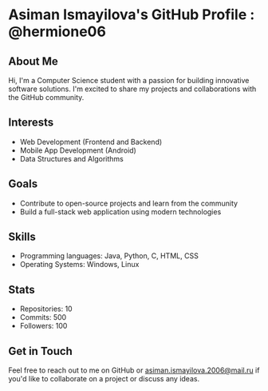 # Asiman Ismayilova's GitHub Profile : @hermione06

## About Me

Hi, I'm a Computer Science student with a passion for building innovative software solutions. I'm excited to share my projects and collaborations with the GitHub community.

## Interests

* Web Development (Frontend and Backend)
* Mobile App Development (Android)
* Data Structures and Algorithms

## Goals

* Contribute to open-source projects and learn from the community
* Build a full-stack web application using modern technologies

## Skills

* Programming languages: Java, Python, C, HTML, CSS
* Operating Systems: Windows, Linux

 ## Stats

* Repositories: 10
* Commits: 500
* Followers: 100

## Get in Touch

Feel free to reach out to me on GitHub or asiman.ismayilova.2006@mail.ru if you'd like to collaborate on a project or discuss any ideas.
